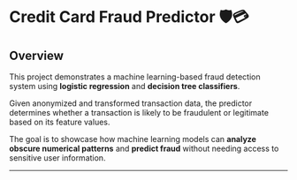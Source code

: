 # Credit Card Fraud Predictor 🛡️💳

## Overview
This project demonstrates a machine learning-based fraud detection system using **logistic regression** and **decision tree classifiers**.

Given anonymized and transformed transaction data, the predictor determines whether a transaction is likely to be fraudulent or legitimate based on its feature values.

The goal is to showcase how machine learning models can **analyze obscure numerical patterns** and **predict fraud** without needing access to sensitive user information.

---
